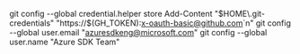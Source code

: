 git config --global credential.helper store
Add-Content "$HOME\.git-credentials" "https://$(GH_TOKEN):x-oauth-basic@github.com`n"
git config --global user.email "azuresdkeng@microsoft.com"
git config --global user.name "Azure SDK Team"